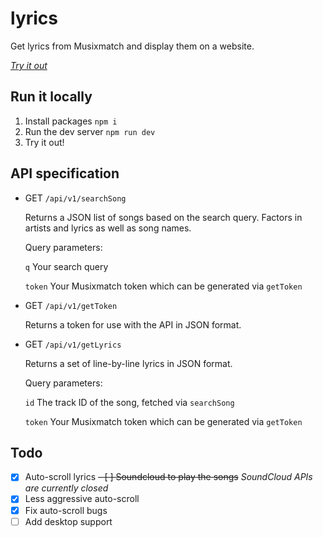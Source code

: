 # lyrics

Get lyrics from Musixmatch and display them on a website.

*[Try it out](https://livelyrics.pages.dev)*

## Run it locally

1. Install packages `npm i`
2. Run the dev server `npm run dev`
3. Try it out!

## API specification

- GET `/api/v1/searchSong`

  Returns a JSON list of songs based on the search query. Factors in artists and lyrics as well as song names.

  Query parameters:

  `q` Your search query

  `token` Your Musixmatch 
  token which can be generated via `getToken`

- GET `/api/v1/getToken`
  
  Returns a token for use with the API in JSON format.

- GET `/api/v1/getLyrics`

  Returns a set of line-by-line lyrics in JSON format.

  Query parameters:

  `id` The track ID of the song, fetched via `searchSong`

  `token` Your Musixmatch token which can be generated via `getToken`

## Todo

- [x] Auto-scroll lyrics
~~- [ ] Soundcloud to play the songs~~ *SoundCloud APIs are currently closed*
- [x] Less aggressive auto-scroll
- [x] Fix auto-scroll bugs
- [ ] Add desktop support